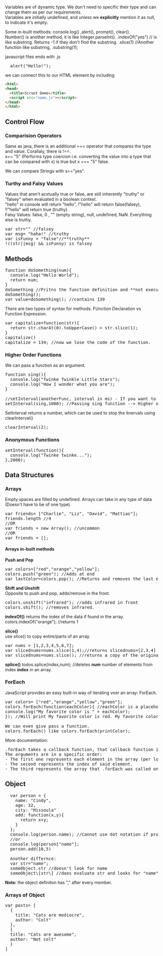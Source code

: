 Variables are of dynamic type. We don't need to specific their type and can change them as per our requirements.    
Variables are initially undefined, and unless we **explicitly** mention it as null, to indicate it's empty.  

Some in-built methods: console.log() ,alert(), prompt(), clear().  
Number() is another method, it is like Integer.parseInt().
<string>.indexOf("yes") // is like substring. Returns -1 if they don't find the substring.
  <string>.slice(1) //Another function like substring, <string>.substring(1);


javascript files ends with .js
<pre>
  alert("Hello!");
</pre>
we can connect this to our HTML element by including
```html
<html>
<head>
  <title>Scruot Demo</title>
  <script src="name.js"></script>
</head>
</html>
```

## Control Flow

### Comparision Operators
Same as java, there is an additional === operator that compares the type and value. Corallaly, there is !==.  
x== "5" (Performs type coercion i.e. converting the value into a type that can be compared with x) is true but x === "5" false.  

We can compare Strings with x=="yes".  

### Turthy and Falsy Values
Values that aren't acxtually true or false, are still inherently "truthy" or "falsey" when evaluated in a boolean context.  
"hello" in console will return "hello", !"hello" will return false(falsey), !!"hello" will return true (truthy).  
Falsy Values: false, 0 , "" (empty string), null, undefined, NaN. 
Everything else is truthy.  

<pre>
var str="" //falsey
var msg= "haha!" //truthy
var isFunny = "false"//**truthy**
!((str||msg) && isFunny) is falsey
</pre>


## Methods
<pre>
function doSomething(num){
  console.log("Hello World");
  return num;
}
doSomething //Pritns the function definition and **not executes** it.
doSomething();
var value=doSomething(); //contains 139
</pre>

There are two types of syntax for methods. FUnction Declaration vs Function Expression.
<pre>
var capitalize=function(str){
  return str.charAt(0).toUpperCase() + str.slice(1);
}
capitalize()
capitalize = 134; //now we lose the code of the function.
</pre>

### Higher Order Functions
We can pass a function as an argument.  
<pre>
function sing(){
  console.log("Twinke Twinkle Little Stars");
  console.log("How I wonder what you are");
}

//setInterval(anotherFunc, interval in ms) - If you want to call the function every interval
setInterval(sing,1000); //Passing sing function --> Higher order function
</pre>
SetInterval returns a number, which can be used to stop the itnervals using clearInterval(<setInterval return num>)  
<pre>
clearInterval(2);
</pre>

### Anonymous Functions
<pre>
setInterval(function(){
  console.log("Twinke twinke...");
},2000);
</pre>

## Data Structures
### Arrays
Empty spaces are filled by undefined. Arrays can take in any type of data (Doesn't have to be of one type).  
<pre>
var friends= ["Charlie", "Liz", "David", "Mattias"];
friends.length //4
//OR
var friends = new Array(); //uncommon
//OR
var friends = [];
</pre>

#### Arrays in-built methods
**Push and Pop**  
<pre>
var colors=["red","orange","yellow"];
colors.push("green"); //Adds at end
var lastColor=colors.pop(); //Returns and removes the last element
</pre>

**Shift and Unshift**  
Opposite to push and pop, adds/remove in the front.
<pre>
colors.unshift("infrared"); //adds infrared in front
colors.shift(); //removes infrared.
</pre>

**indexOf()**
returns the index of the data if found in the array.  
colors.indexOf("orange"); //returns 1  

**slice()**  
use slice() to copy entire/parts of an array.
<pre>
var nums = [1,2,3,4,5,6,7];
var slicednums=nums.slice(1,4);//returns slicednums=[2,3,4]
var slicednums=nums.slice(); //returns a copy of the original array.
</pre>

**splice()**
todos.splice(index,num); //deletes **num** number of elements from index **index** in an array.   

### ForEach
JavaScript provides an easy built-in way of iterating voer an array: ForEach.
<pre>
var colors= ["red","orange","yellow","green"];
colors.forEach(function(eachColor){ //eachColor is a placeholder name to refer to all the objects inside the array.
console.log("My favorite color is " + eachColor);
}); //Will print My favorite color is red. My favorite color is orange......

We can even give pass a function.
colors.forEach(<function name>) like colors.forEach(printColor);
</pre>

More documentation:  
<pre>
.forEach takes a callback function, that callback function is expected to have at least 1, but up to 3, arguments. This is how .forEach was designed.
The arguments are in a specific order:
- The first one represents each element in the array (per loop iteration) that .forEach was called on.
- The second represents the index of said element.
- The third represents the array that .forEach was called on (it will be the same for every iteration of the loop).
</pre>


## Object
<pre>
  var person = {
    name: "Cindy",
    age: 32,
    city: "Missoula"
    add: function(x,y){
      return x+y;
    }
  };
  console.log(person.name); //Cannot use dot notation if property starts with a number/has space
  //or
  console.log(person["name"];
  person.add(10,5)
  
  Another differnce:
  var str="name";
  someObject.str //doesn't look for name
  someObject\[str\] //does evaluate str and looks for "name"
</pre>
**Note:** the object definiton has "," after every member.  

### Arrays of Object
<pre>
var posts= [
  {
    title: "Cats are mediocre",
    author: "Colt"
  },
  {
  title: "Cats are awesome",
  author: "Not colt"
  }
]
</pre>

